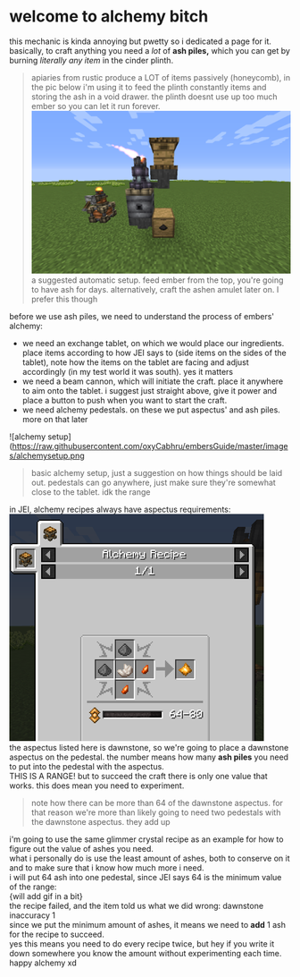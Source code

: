 # welcome to alchemy bitch
this mechanic is kinda annoying but pwetty so i dedicated a page for it.<br>
basically, to craft anything you need a *lot* of **ash piles,** which you can get by burning *literally any item* in the cinder plinth.<br>
> apiaries from rustic produce a LOT of items passively (honeycomb), in the pic below i'm using it to feed the plinth constantly items and storing the ash in a void drawer. the plinth doesnt use up too much ember so you can let it run forever.
![cinder plinth auto setup](https://raw.githubusercontent.com/oxyCabhru/embersGuide/master/images/cinderplinth.png)<br>
> a suggested automatic setup. feed ember from the top, you're going to have ash for days. alternatively, craft the ashen amulet later on. I prefer this though<br>

before we use ash piles, we need to understand the process of embers' alchemy:<br>
- we need an exchange tablet, on which we would place our ingredients. place items according to how JEI says to (side items on the sides of the tablet), note how the items on the tablet are facing and adjust accordingly (in my test world it was south). yes it matters
- we need a beam cannon, which will initiate the craft. place it anywhere to aim onto the tablet. i suggest just straight above, give it power and place a button to push when you want to start the craft.
- we need alchemy pedestals. on these we put aspectus' and ash piles. more on that later

![alchemy setup](https://raw.githubusercontent.com/oxyCabhru/embersGuide/master/images/alchemysetup.png
> basic alchemy setup, just a suggestion on how things should be laid out. pedestals can go anywhere, just make sure they're somewhat close to the tablet. idk the range

in JEI, alchemy recipes always have aspectus requirements:<br>
![glimmer crystal recipe example](https://raw.githubusercontent.com/oxyCabhru/embersGuide/master/images/glimmercrystalrecipe.png)<br>
the aspectus listed here is dawnstone, so we're going to place a dawnstone aspectus on the pedestal. the number means how many **ash piles** you need to put into the pedestal with the aspectus.<br>
THIS IS A RANGE! but to succeed the craft there is only one value that works. this does mean you need to experiment.<br>
> note how there can be more than 64 of the dawnstone aspectus. for that reason we're more than likely going to need two pedestals with the dawnstone aspectus. they add up

i'm going to use the same glimmer crystal recipe as an example for how to figure out the value of ashes you need.<br>
what i personally do is use the least amount of ashes, both to conserve on it and to make sure that i know how much more i need.<br>
i will put 64 ash into one pedestal, since JEI says 64 is the minimum value of the range:<br>
{will add gif in a bit}<br>
the recipe failed, and the item told us what we did wrong: dawnstone inaccuracy 1<br>
since we put the minimum amount of ashes, it means we need to **add** 1 ash for the recipe to succeed.<br>
yes this means you need to do every recipe twice, but hey if you write it down somewhere you know the amount without experimenting each time.<br>
happy alchemy xd

